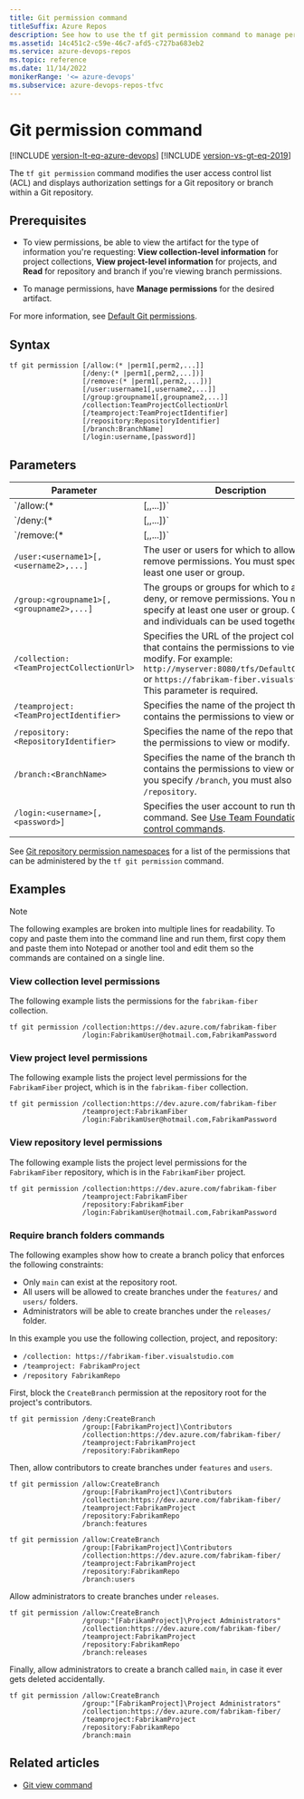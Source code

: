 ```yaml
---
title: Git permission command
titleSuffix: Azure Repos
description: See how to use the tf git permission command to manage permissions for git projects.
ms.assetid: 14c451c2-c59e-46c7-afd5-c727ba683eb2
ms.service: azure-devops-repos
ms.topic: reference
ms.date: 11/14/2022
monikerRange: '<= azure-devops'
ms.subservice: azure-devops-repos-tfvc
---
```


# Git permission command

[!INCLUDE [version-lt-eq-azure-devops](../../includes/version-lt-eq-azure-devops.md)]
[!INCLUDE [version-vs-gt-eq-2019](../../includes/version-vs-gt-eq-2019.md)]

The `tf git permission` command modifies the user access control list (ACL) and displays authorization settings for a Git repository or branch within a Git repository.

## Prerequisites

- To view permissions, be able to view the artifact for the type of information you're requesting: **View collection-level information** for project collections, **View project-level information** for projects, and **Read** for repository and branch if you're viewing branch permissions.

- To manage permissions, have **Manage permissions** for the desired artifact.  

For more information, see [Default Git permissions](../../organizations/security/default-git-permissions.md).

## Syntax

```
tf git permission [/allow:(* |perm1[,perm2,...]] 
                  [/deny:(* |perm1[,perm2,...])]
                  [/remove:(* |perm1[,perm2,...])]
                  [/user:username1[,username2,...]]
                  [/group:groupname1[,groupname2,...]]
                  /collection:TeamProjectCollectionUrl
                  [/teamproject:TeamProjectIdentifier]
                  [/repository:RepositoryIdentifier]
                  [/branch:BranchName]
                  [/login:username,[password]]
```

## Parameters

|                     Parameter                     |                                                                                                                                                          Description                                                                                                                                                           |
|---------------------------------------------------|--------------------------------------------------------------------------------------------------------------------------------------------------------------------------------------------------------------------------------------------------------------------------------------------------------------------------------|
|       `/allow:(* |<perm1>[,<perm2>,...])`       |                                                                                                                                                   The permissions to allow.                                                                                                                                                    |
|       `/deny:(* |<perm1>[,<perm2>,...])`        |                                                                                                                                                    The permissions to deny.                                                                                                                                                    |
|      `/remove:(* |<perm1>[,<perm2>,...])`       | The permissions to remove, sometimes referred to as not set. You can use all three of `/allow`, `/deny`, and `/remove` in the same invocation. For more information on how the allow, deny, and remove settings interact, see [Permission settings](../../organizations/security/about-permissions.md#permission-states). |
|   `/user:<username1>[,<username2>,...]`    |                                                                                                              The user or users for which to allow, deny, or remove permissions. You must specify at least one user or group.                                                                                                               |
|  `/group:<groupname1>[,<groupname2>,...]`  |                                                                                      The groups or groups for which to allow, deny, or remove permissions. You must specify at least one user or group. Groups and individuals can be used together.                                                                                       |
| `/collection:<TeamProjectCollectionUrl>` |                                                 Specifies the URL of the project collection that contains the permissions to view or modify. For example: `http://myserver:8080/tfs/DefaultCollection` or `https://fabrikam-fiber.visualstudio.com`. This parameter is required.                                                 |
|  `/teamproject:<TeamProjectIdentifier>`  |                                                                                                                       Specifies the name of the project that contains the permissions to view or modify.                                                                                                                       |
|   `/repository:<RepositoryIdentifier>`   |                                                                                                                        Specifies the name of the repo that contains the permissions to view or modify.                                                                                                                         |
|          `/branch:<BranchName>`          |                                                                                      Specifies the name of the branch that contains the permissions to view or modify. If you specify `/branch`, you must also specify `/repository`.                                                                                      |
|      `/login:<username>[,<password>]`      |                                                                                      Specifies the user account to run the command. See [Use Team Foundation version control commands](use-team-foundation-version-control-commands.md).                                                                                       |

See [Git repository permission namespaces](../../organizations/security/namespace-reference.md#git-repositories) for a list of the permissions that can be administered by the `tf git permission` command.

## Examples

> [!NOTE]
> The following examples are broken into multiple lines for readability. To copy and paste them into the command line and run them, first copy them and paste them into Notepad or another tool and edit them so the commands are contained on a single line.

### View collection level permissions

The following example lists the permissions for the `fabrikam-fiber` collection.

```
tf git permission /collection:https://dev.azure.com/fabrikam-fiber 
                  /login:FabrikamUser@hotmail.com,FabrikamPassword
```

### View project level permissions

The following example lists the project level permissions for the `FabrikamFiber` project, which is in the `fabrikam-fiber` collection.

```
tf git permission /collection:https://dev.azure.com/fabrikam-fiber 
                  /teamproject:FabrikamFiber
                  /login:FabrikamUser@hotmail.com,FabrikamPassword
```

### View repository level permissions

The following example lists the project level permissions for the `FabrikamFiber` repository, which is in the `FabrikamFiber` project.

```
tf git permission /collection:https://dev.azure.com/fabrikam-fiber 
                  /teamproject:FabrikamFiber 
                  /repository:FabrikamFiber 
                  /login:FabrikamUser@hotmail.com,FabrikamPassword
```
### Require branch folders commands

The following examples show how to create a branch policy that enforces the following constraints:

- Only `main` can exist at the repository root.
- All users will be allowed to create branches under the `features/` and `users/` folders.
- Administrators will be able to create branches under the `releases/` folder.

In this example you use the following collection, project, and repository:

- `/collection: https://fabrikam-fiber.visualstudio.com`
- `/teamproject: FabrikamProject` 
- `/repository FabrikamRepo`

First, block the `CreateBranch` permission at the repository root for the project's contributors.

```
tf git permission /deny:CreateBranch 
                  /group:[FabrikamProject]\Contributors 
                  /collection:https://dev.azure.com/fabrikam-fiber/ 
                  /teamproject:FabrikamProject 
                  /repository:FabrikamRepo
```

Then, allow contributors to create branches under `features` and `users`.

```
tf git permission /allow:CreateBranch 
                  /group:[FabrikamProject]\Contributors 
                  /collection:https://dev.azure.com/fabrikam-fiber/ 
                  /teamproject:FabrikamProject 
                  /repository:FabrikamRepo 
                  /branch:features

tf git permission /allow:CreateBranch 
                  /group:[FabrikamProject]\Contributors 
                  /collection:https://dev.azure.com/fabrikam-fiber/ 
                  /teamproject:FabrikamProject 
                  /repository:FabrikamRepo 
                  /branch:users
```

Allow administrators to create branches under `releases`.

```
tf git permission /allow:CreateBranch 
                  /group:"[FabrikamProject]\Project Administrators" 
                  /collection:https://dev.azure.com/fabrikam-fiber/ 
                  /teamproject:FabrikamProject 
                  /repository:FabrikamRepo 
                  /branch:releases
```

Finally, allow administrators to create a branch called `main`, in case it ever gets deleted accidentally.

```
tf git permission /allow:CreateBranch 
                  /group:"[FabrikamProject]\Project Administrators" 
                  /collection:https://dev.azure.com/fabrikam-fiber/ 
                  /teamproject:FabrikamProject 
                  /repository:FabrikamRepo 
                  /branch:main
```
## Related articles

- [Git view command](git-view-command.md)
